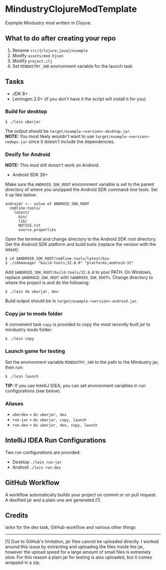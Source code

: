 # MindustryClojureModTemplate

Example Mindustry mod written in Clojure.

## What to do after creating your repo

1. Rename `src/{clojure,java}/example`
2. Modify `assets/mod.hjson`
3. Modify `project.clj`
4. Set `MINDUSTRY_JAR` environment variable for the launch task

## Tasks

- JDK 8+
- Leiningen 2.0+ (if you don't have it the script will install it for you)

### Build for desktop

    $ ./lein uberjar

The output should be `target/example-<version>-desktop.jar`.\
**NOTE:** You most likely wouldn't want to use
`target/example-<version>-nodeps.jar` since it doesn't include the
dependencies.

### Dexify for Android

**NOTE:** This mod still doesn't work on Android.

- Android SDK 26+

Make sure the `ANDROID_SDK_ROOT` environment variable is set to the parent
directory of where you unzipped the Android SDK command-line tools. Set it up
like below:

    android/ <-- value of ANDROID_SDK_ROOT
      cmdline-tools/
        latest/
          bin/
          lib/
          NOTICE.txt
          source.properties

Open the terminal and change directory to the Android SDK root directory. Get
the Android SDK platform and build tools (replace the version with the latest):

    $ cd $ANDROID_SDK_ROOT/cmdline-tools/latest/bin
    $ ./sdkmanager "build-tools;32.0.0" "platforms;android-32"

Add `$ANDROID_SDK_ROOT/build-tools/32.0.0` to your PATH. On Windows, replace
`$ANDROID_SDK_ROOT` with `%ANDROID_SDK_ROOT%`. Change directory to where the
project is and do the following:

    $ ./lein do uberjar, dex

Build output should be in `target/example-<version>-android.jar`.

### Copy jar to mods folder

A convenient task `copy` is provided to copy *the most recently built jar* to
mindustry mods folder:

    $ ./lein copy

### Launch game for testing

Set the environment variable `MINDUSTRY_JAR` to the path to the Mindustry jar,
then run:

    $ ./lein launch

**TIP:** If you use IntelliJ IDEA, you can set environment variables in run
configurations (see below).

### Aliases

- `uberdex` = `do uberjar, dex`
- `run-jar` = `do uberjar, copy, launch`
- `run-dex` = `do uberjar, dex, copy, launch`

## IntelliJ IDEA Run Configurations

Two run configurations are provided:
- Desktop `./lein run-jar`
- Android `./lein run-dex`

## GitHub Workflow

A workflow automatically builds your project on commit or on pull request.
A dexified jar and a plain one are generated.[1]

## Credits

iarkn for the dex task, GitHub workflow and various other things

---

[1] Due to GitHub's limitation, jar files cannot be uploaded directly. I worked
around this issue by extracting and uploading the files inside the jar, however
the upload speed for a large amount of small files is extremely slow. For this
reason a plain jar for testing is also uploaded, but it comes wrapped in a zip.